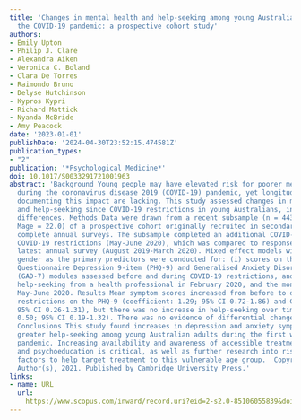 ```yaml
---
title: 'Changes in mental health and help-seeking among young Australian adults during
  the COVID-19 pandemic: a prospective cohort study'
authors:
- Emily Upton
- Philip J. Clare
- Alexandra Aiken
- Veronica C. Boland
- Clara De Torres
- Raimondo Bruno
- Delyse Hutchinson
- Kypros Kypri
- Richard Mattick
- Nyanda McBride
- Amy Peacock
date: '2023-01-01'
publishDate: '2024-04-30T23:52:15.474581Z'
publication_types:
- "2"
publication: '*Psychological Medicine*'
doi: 10.1017/S0033291721001963
abstract: 'Background Young people may have elevated risk for poorer mental health
  during the coronavirus disease 2019 (COVID-19) pandemic, yet longitudinal studies
  documenting this impact are lacking. This study assessed changes in mental health
  and help-seeking since COVID-19 restrictions in young Australians, including gender
  differences. Methods Data were drawn from a recent subsample (n = 443; 60% female;
  Mage = 22.0) of a prospective cohort originally recruited in secondary school to
  complete annual surveys. The subsample completed an additional COVID-19 survey during
  COVID-19 restrictions (May-June 2020), which was compared to responses from their
  latest annual survey (August 2019-March 2020). Mixed effect models with time and
  gender as the primary predictors were conducted for: (i) scores on the Patient Health
  Questionnaire Depression 9-item (PHQ-9) and Generalised Anxiety Disorder 7-item
  (GAD-7) modules assessed before and during COVID-19 restrictions, and (ii) self-reported
  help-seeking from a health professional in February 2020, and the month preceding
  May-June 2020. Results Mean symptom scores increased from before to during COVID-19
  restrictions on the PHQ-9 (coefficient: 1.29; 95% CI 0.72-1.86) and GAD-7 (0.78;
  95% CI 0.26-1.31), but there was no increase in help-seeking over time (odds ratio
  0.50; 95% CI 0.19-1.32). There was no evidence of differential changes by gender.
  Conclusions This study found increases in depression and anxiety symptoms but not
  greater help-seeking among young Australian adults during the first wave of the
  pandemic. Increasing availability and awareness of accessible treatment options
  and psychoeducation is critical, as well as further research into risk and protective
  factors to help target treatment to this vulnerable age group.  Copyright © The
  Author(s), 2021. Published by Cambridge University Press.'
links:
- name: URL
  url: 
    https://www.scopus.com/inward/record.uri?eid=2-s2.0-85106055839&doi=10.1017%2fS0033291721001963&partnerID=40&md5=722fccad84ed8f09c6ca9b71ca2d43f2
---
```

